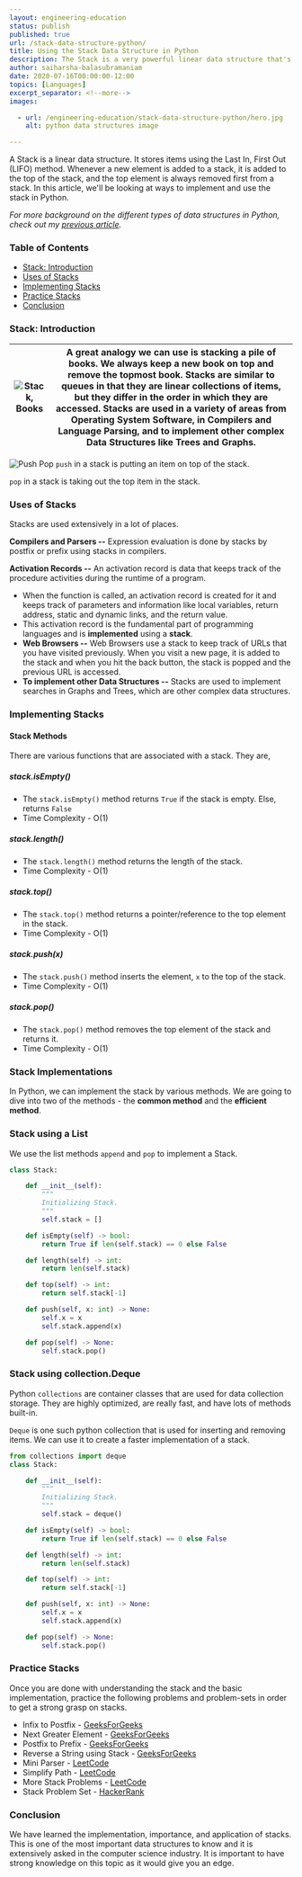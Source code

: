 ```yaml
---
layout: engineering-education
status: publish
published: true
url: /stack-data-structure-python/
title: Using the Stack Data Structure in Python
description: The Stack is a very powerful linear data structure that's used in many low level operating system programs. This article explores ways to implement and use the stack data structure in Python.
author: saiharsha-balasubramaniam
date: 2020-07-16T00:00:00-12:00
topics: [Languages]
excerpt_separator: <!--more-->
images:

  - url: /engineering-education/stack-data-structure-python/hero.jpg
    alt: python data structures image

---
```

A Stack is a linear data structure. It stores items using the Last In, First Out (LIFO) method. Whenever a new element is added to a stack, it is added to the top of the stack, and the top element is always removed first from a stack. In this article, we'll be looking at ways to implement and use the stack in Python.
<!--more-->

*For more background on the different types of data structures in Python, check out my [previous article](/data-structures-python-part-1/).*

### Table of Contents

- [Stack: Introduction](#stack:-introduction)
- [Uses of Stacks](#uses-of-stacks)
- [Implementing Stacks](#implementing-stacks)
- [Practice Stacks](#practice-stacks)
- [Conclusion](#conclusion)

### Stack: Introduction

| ![Stack, Books](/stack-data-structure-python/stack-books.jpg) | A great analogy we can use is stacking a pile of books. We always keep a new book on top and remove the topmost book. Stacks are similar to queues in that they are linear collections of items, but they differ in the order in which they are accessed. Stacks are used in a variety of areas from Operating System Software, in Compilers and Language Parsing, and to implement other complex Data Structures like Trees and Graphs. |
|:---:|:---:|

![Push Pop](/stack-data-structure-python/pushpop.png)
`push` in a stack is putting an item on top of the stack.

`pop` in a stack is taking out the top item in the stack.

### Uses of Stacks
Stacks are used extensively in a lot of places.

**Compilers and Parsers --** Expression evaluation is done by stacks by postfix or prefix using stacks in compilers.

**Activation Records --** An activation record is data that keeps track of the procedure activities during the runtime of a program.
- When the function is called, an activation record is created for it and keeps track of parameters and information like local variables, return address, static and dynamic links, and the return value.
- This activation record is the fundamental part of programming languages and is **implemented** using a **stack**.
- **Web Browsers --** Web Browsers use a stack to keep track of URLs that you have visited previously. When you visit a new page, it is added to the stack and when you hit the back button, the stack is popped and the previous URL is accessed.
- **To implement other Data Structures --** Stacks are used to implement searches in Graphs and Trees, which are other complex data structures.

### Implementing Stacks

#### Stack Methods
There are various functions that are associated with a stack. They are,

##### stack.isEmpty()
- The `stack.isEmpty()` method returns `True` if the stack is empty. Else, returns `False`
- Time Complexity - O(1)

##### stack.length()
- The `stack.length()` method returns the length of the stack.
- Time Complexity - O(1)

##### stack.top()
- The `stack.top()` method returns a pointer/reference to the top element in the stack.
- Time Complexity - O(1)

##### stack.push(x)
- The `stack.push()` method inserts the element, ```x``` to the top of the stack.
- Time Complexity - O(1)

##### stack.pop()
- The `stack.pop()` method removes the top element of the stack and returns it.
- Time Complexity - O(1)

### Stack Implementations
In Python, we can implement the stack by various methods. We are going to dive into two of the methods - the **common method** and the **efficient method**.

### Stack using a List
We use the list methods `append` and `pop` to implement a Stack.

```python
class Stack:

    def __init__(self):
        """
        Initializing Stack.
        """
        self.stack = []

    def isEmpty(self) -> bool:
        return True if len(self.stack) == 0 else False

    def length(self) -> int:
        return len(self.stack)

    def top(self) -> int:
        return self.stack[-1]  

    def push(self, x: int) -> None:
        self.x = x
        self.stack.append(x)       

    def pop(self) -> None:
        self.stack.pop()
```

### Stack using collection.Deque
Python `collections` are container classes that are used for data collection storage. They are highly optimized, are really fast, and have lots of methods built-in.

`Deque` is one such python collection that is used for inserting and removing items. We can use it to create a faster implementation of a stack.

```python
from collections import deque
class Stack:

    def __init__(self):
        """
        Initializing Stack.
        """
        self.stack = deque()

    def isEmpty(self) -> bool:
        return True if len(self.stack) == 0 else False

    def length(self) -> int:
        return len(self.stack)

    def top(self) -> int:
        return self.stack[-1]  

    def push(self, x: int) -> None:
        self.x = x
        self.stack.append(x)   

    def pop(self) -> None:
        self.stack.pop()
```

### Practice Stacks
Once you are done with understanding the stack and the basic implementation, practice the following problems and problem-sets in order to get a strong grasp on stacks.

- Infix to Postfix - [GeeksForGeeks](https://www.geeksforgeeks.org/stack-set-2-infix-to-postfix/)
- Next Greater Element - [GeeksForGeeks](https://www.geeksforgeeks.org/next-greater-element/)
- Postfix to Prefix - [GeeksForGeeks](https://www.geeksforgeeks.org/postfix-prefix-conversion/)
- Reverse a String using Stack - [GeeksForGeeks](https://www.geeksforgeeks.org/stack-set-3-reverse-string-using-stack/)
- Mini Parser - [LeetCode](https://leetcode.com/problems/mini-parser/)
- Simplify Path - [LeetCode](https://leetcode.com/problems/simplify-path/)
- More Stack Problems - [LeetCode](https://leetcode.com/tag/stack/)
- Stack Problem Set - [HackerRank](https://www.hackerrank.com/domains/data-structures?filters%5Bsubdomains%5D%5B%5D=stacks)

### Conclusion
We have learned the implementation, importance, and application of stacks. This is one of the most important data structures to know and it is extensively asked in the computer science industry. It is important to have strong knowledge on this topic as it would give you an edge.
